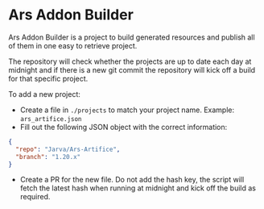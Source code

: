 # Ars Addon Builder

Ars Addon Builder is a project to build generated resources and publish all of them in one easy to retrieve project.

The repository will check whether the projects are up to date each day at midnight and if there is a new git commit the repository will kick off a build for that specific project.

To add a new project:
- Create a file in `./projects` to match your project name. Example: `ars_artifice.json`
- Fill out the following JSON object with the correct information:
```json
{
  "repo": "Jarva/Ars-Artifice",
  "branch": "1.20.x"
}
```
- Create a PR for the new file. Do not add the hash key, the script will fetch the latest hash when running at midnight and kick off the build as required.
